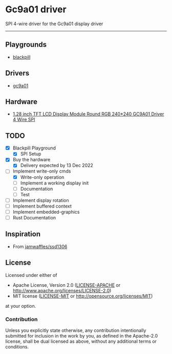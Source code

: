 # Gc9a01 driver

SPI 4-wire driver for the Gc9a01 display driver

----

## Playgrounds

- [blackpill](./blackpill-test/README.md)

## Drivers

- [gc9a01](./gc9a01)

## Hardware

- [1.28 inch TFT LCD Display Module Round RGB 240*240 GC9A01 Driver 4 Wire SPI](https://www.aliexpress.com/item/1005001382069930.html)

## TODO

- [x] Blackpill Playground
  - [x] SPI Setup
- [x] Buy the hardware
  - [x] Delivery expected by 13 Dec 2022
- [ ] Implement write-only cmds
  - [x] Write-only operation
  - [ ] Implement a working display init
  - [ ] Documentation
  - [ ] Test
- [ ] Implement display rotation
- [ ] Implement buffered context
- [ ] Implement embedded-graphics
- [ ] Rust Documentation

## Inspiration

- From [jamwaffles/ssd1306](https://github.com/jamwaffles/ssd1306)

## License

Licensed under either of

- Apache License, Version 2.0 ([LICENSE-APACHE](LICENSE-APACHE) or
  http://www.apache.org/licenses/LICENSE-2.0)
- MIT license ([LICENSE-MIT](LICENSE-MIT) or http://opensource.org/licenses/MIT)

at your option.

### Contribution

Unless you explicitly state otherwise, any contribution intentionally submitted for inclusion in the
work by you, as defined in the Apache-2.0 license, shall be dual licensed as above, without any
additional terms or conditions.